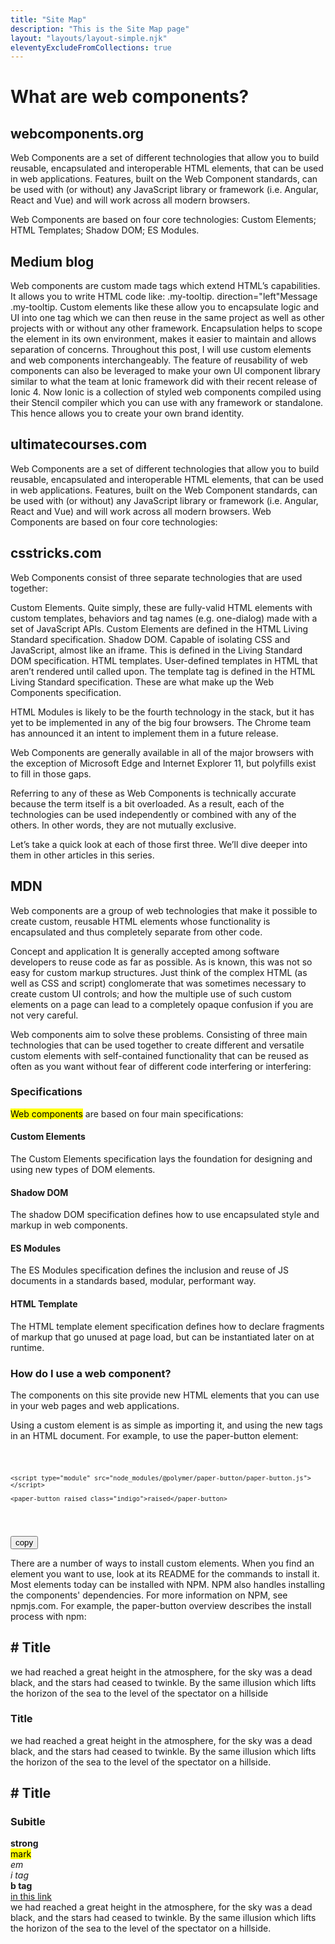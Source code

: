 ```yaml
---
title: "Site Map"
description: "This is the Site Map page"
layout: "layouts/layout-simple.njk"
eleventyExcludeFromCollections: true
---
```

# What are web components?
## webcomponents.org
Web Components are a set of different technologies that allow you to build reusable, encapsulated and interoperable HTML elements, that can be used in web applications. Features, built on the Web Component standards, can be used with (or without) any JavaScript library or framework (i.e. Angular, React and Vue) and will work across all modern browsers.

Web Components are based on four core technologies:
Custom Elements;
HTML Templates;
Shadow DOM;
ES Modules.

## Medium blog
Web components are custom made tags which extend HTML’s capabilities. It allows you to write HTML code like:
.my-tooltip. direction="left"Message .my-tooltip.
Custom elements like these allow you to encapsulate logic and UI into one tag which we can then reuse in the same project as well as other projects with or without any other framework.
Encapsulation helps to scope the element in its own environment, makes it easier to maintain and allows separation of concerns.
Throughout this post, I will use custom elements and web components interchangeably.
The feature of reusability of web components can also be leveraged to make your own UI component library similar to what the team at Ionic framework did with their recent release of Ionic 4. Now Ionic is a collection of styled web components compiled using their Stencil compiler which you can use with any framework or standalone. This hence allows you to create your own brand identity.

## ultimatecourses.com
Web Components are a set of different technologies that allow you to build reusable, encapsulated and interoperable HTML elements, that can be used in web applications. Features, built on the Web Component standards, can be used with (or without) any JavaScript library or framework (i.e. Angular, React and Vue) and will work across all modern browsers.
Web Components are based on four core technologies:

## csstricks.com
Web Components consist of three separate technologies that are used together:

Custom Elements. Quite simply, these are fully-valid HTML elements with custom templates, behaviors and tag names (e.g. one-dialog) made with a set of JavaScript APIs. Custom Elements are defined in the HTML Living Standard specification.
Shadow DOM. Capable of isolating CSS and JavaScript, almost like an iframe. This is defined in the Living Standard DOM specification.
HTML templates. User-defined templates in HTML that aren’t rendered until called upon. The template tag is defined in the HTML Living Standard specification.
These are what make up the Web Components specification.

HTML Modules is likely to be the fourth technology in the stack, but it has yet to be implemented in any of the big four browsers. The Chrome team has announced it an intent to implement them in a future release.

Web Components are generally available in all of the major browsers with the exception of Microsoft Edge and Internet Explorer 11, but polyfills exist to fill in those gaps.

Referring to any of these as Web Components is technically accurate because the term itself is a bit overloaded. As a result, each of the technologies can be used independently or combined with any of the others. In other words, they are not mutually exclusive.

Let’s take a quick look at each of those first three. We’ll dive deeper into them in other articles in this series.

## MDN
Web components are a group of web technologies that make it possible to create custom, reusable HTML elements whose functionality is encapsulated and thus completely separate from other code.

Concept and application
It is generally accepted among software developers to reuse code as far as possible. As is known, this was not so easy for custom markup structures. Just think of the complex HTML (as well as CSS and script) conglomerate that was sometimes necessary to create custom UI controls; and how the multiple use of such custom elements on a page can lead to a completely opaque confusion if you are not very careful.

Web components aim to solve these problems. Consisting of three main technologies that can be used together to create different and versatile custom elements with self-contained functionality that can be reused as often as you want without fear of different code interfering or interfering:
 




### Specifications
<mark>Web components</mark> are based on four main specifications:

#### Custom Elements
The Custom Elements specification lays the foundation for designing and using new types of DOM elements.

#### Shadow DOM
The shadow DOM specification defines how to use encapsulated style and markup in web components.

#### ES Modules
The ES Modules specification defines the inclusion and reuse of JS documents in a standards based, modular, performant way.

#### HTML Template
The HTML template element specification defines how to declare fragments of markup that go unused at page load, but can be instantiated later on at runtime.


### How do I use a web component?
The components on this site provide new HTML elements that you can use in your web pages and web applications.

Using a custom element is as simple as importing it, and using the new tags in an HTML document. For example, to use the paper-button element:

<div class="codepencil">
<pre><code>

    <script type="module" src="node_modules/@polymer/paper-button/paper-button.js"></script>

    <paper-button raised class="indigo">raised</paper-button>

</code></pre>
</div>
<button>copy</button>

There are a number of ways to install custom elements. When you find an element you want to use, look at its README for the commands to install it. Most elements today can be installed with NPM. NPM also handles installing the components' dependencies. For more information on NPM, see npmjs.com.
For example, the paper-button overview describes the install process with npm:


## # Title
we had reached a great height in the atmosphere, for the sky was a dead black, and the stars had ceased to twinkle. By the same illusion which lifts the horizon of the sea to the level of the spectator on a hillside

###  Title
we had reached a great height in the atmosphere, for the sky was a dead black, and the stars had ceased to twinkle. By the same illusion which lifts the horizon of the sea to the level of the spectator on a hillside.


## # Title 
###  Subitle 
<strong>strong</strong> <br>
<mark>mark</mark> <br>
<em>em</em> <br>
<i> i tag</i><br>
<b> b tag </b><br>
<a class="link" href="/">in this link</a><br> we had reached a great height in the atmosphere, for the sky was a dead black, and the stars had ceased to twinkle. By the same illusion which lifts the horizon of the sea to the level of the spectator on a hillside.




